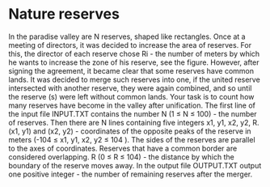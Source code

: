 # Nature reserves
In the paradise valley are N reserves, shaped like rectangles. Once at a meeting of directors, it was decided to increase the area of reserves. For this, the director of each reserve chose Ri - the number of meters by which he wants to increase the zone of his reserve, see the figure. However, after signing the agreement, it became clear that some reserves have common lands. It was decided to merge such reserves into one, if the united reserve intersected with another reserve, they were again combined, and so until the reserve (s) were left without common lands.
Your task is to count how many reserves have become in the valley after unification.
The first line of the input file INPUT.TXT contains the number N (1 ≤ N ≤ 100) - the number of reserves. Then there are N lines containing five integers x1, y1, x2, y2, R. (x1, y1) and (x2, y2) - coordinates of the opposite peaks of the reserve in meters (-104 ≤ x1, y1, x2, y2 ≤ 104 ). The sides of the reserves are parallel to the axes of coordinates. Reserves that have a common border are considered overlapping. R (0 ≤ R ≤ 104) - the distance by which the boundary of the reserve moves away.
In the output file OUTPUT.TXT output one positive integer - the number of remaining reserves after the merger.
